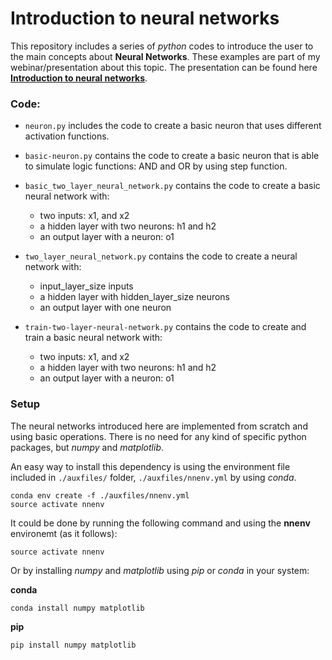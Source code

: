 # Introduction to neural networks

This repository includes a series of *python* codes to introduce the user to the main concepts about **Neural Networks**.
These examples are part of my webinar/presentation about this topic. The presentation can be found here [**Introduction to neural networks**](https://jamaltoutouh.github.io/communication/introduction-neural-networks/).


### Code:

- ``neuron.py`` includes the code to create a basic neuron that uses different activation functions.

- ``basic-neuron.py`` contains the code to create a basic neuron that is able to simulate logic functions: AND and OR
by using step function.

- ``basic_two_layer_neural_network.py`` contains the code to create a basic neural network with:
  - two inputs: x1, and x2
  - a hidden layer with two neurons: h1 and h2
  - an output layer with a neuron: o1

- ``two_layer_neural_network.py`` contains the code to create a neural network with:
    - input_layer_size inputs
    - a hidden layer with hidden_layer_size neurons
    - an output layer with one neuron

- ``train-two-layer-neural-network.py`` contains the code to create and train a basic neural network with:
  - two inputs: x1, and x2
  - a hidden layer with two neurons: h1 and h2
  - an output layer with a neuron: o1



### Setup
The neural networks introduced here are implemented from scratch and using basic operations. There is no need for any kind of specific python packages, but *numpy* and *matplotlib*.

An easy way to install this dependency is using the environment file included in ``./auxfiles/`` folder, ``./auxfiles/nnenv.yml`` by using *conda*.

```
conda env create -f ./auxfiles/nnenv.yml
source activate nnenv
```

It could be done by running the following command and using the **nnenv** environemt (as it follows):
```
source activate nnenv
```

Or by installing  *numpy* and *matplotlib* using *pip* or *conda* in your system:

**conda**
```
conda install numpy matplotlib
```
**pip**
```
pip install numpy matplotlib
```



